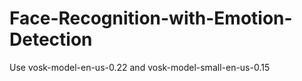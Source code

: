 # Face-Recognition-with-Emotion-Detection

Use vosk-model-en-us-0.22 and vosk-model-small-en-us-0.15

